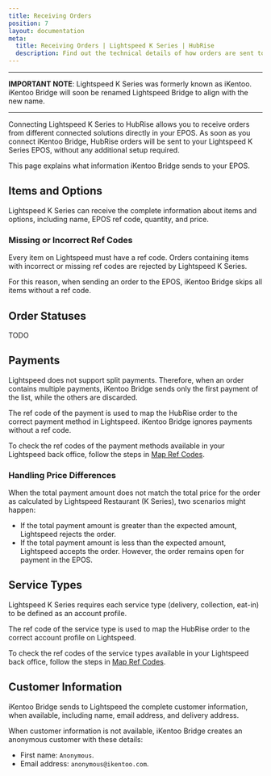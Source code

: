```yaml
---
title: Receiving Orders
position: 7
layout: documentation
meta:
  title: Receiving Orders | Lightspeed K Series | HubRise
  description: Find out the technical details of how orders are sent to Lightspeed from HubRise, which fields are passed and which are not.
---
```


---

**IMPORTANT NOTE**: Lightspeed K Series was formerly known as iKentoo. iKentoo Bridge will soon be renamed Lightspeed Bridge to align with the new name.

---

Connecting Lightspeed K Series to HubRise allows you to receive orders from different connected solutions directly in your EPOS. As soon as you connect iKentoo Bridge, HubRise orders will be sent to your Lightspeed K Series EPOS, without any additional setup required.

This page explains what information iKentoo Bridge sends to your EPOS.

## Items and Options

Lightspeed K Series can receive the complete information about items and options, including name, EPOS ref code, quantity, and price.

### Missing or Incorrect Ref Codes

Every item on Lightspeed must have a ref code. Orders containing items with incorrect or missing ref codes are rejected by Lightspeed K Series. 

For this reason, when sending an order to the EPOS, iKentoo Bridge skips all items without a ref code.

## Order Statuses

TODO

## Payments

Lightspeed does not support split payments. Therefore, when an order contains multiple payments, iKentoo Bridge sends only the first payment of the list, while the others are discarded.

The ref code of the payment is used to map the HubRise order to the correct payment method in Lightspeed. iKentoo Bridge ignores payments without a ref code.

To check the ref codes of the payment methods available in your Lightspeed back office, follow the steps in [Map Ref Codes](/apps/ikentoo-lightspeed/map-ref-codes#payment-methods).

### Handling Price Differences

When the total payment amount does not match the total price for the order as calculated by Lightspeed Restaurant (K Series), two scenarios might happen:

- If the total payment amount is greater than the expected amount, Lightspeed rejects the order.
- If the total payment amount is less than the expected amount, Lightspeed accepts the order. However, the order remains open for payment in the EPOS.

## Service Types

Lightspeed K Series requires each service type (delivery, collection, eat-in) to be defined as an account profile.

The ref code of the service type is used to map the HubRise order to the correct account profile on Lightspeed.

To check the ref codes of the service types available in your Lightspeed back office, follow the steps in [Map Ref Codes](/apps/ikentoo-lightspeed/map-ref-codes#service-types).

## Customer Information

iKentoo Bridge sends to Lightspeed the complete customer information, when available, including name, email address, and delivery address.

When customer information is not available, iKentoo Bridge creates an anonymous customer with these details:
- First name: `Anonymous`.
- Email address: `anonymous@ikentoo.com`.